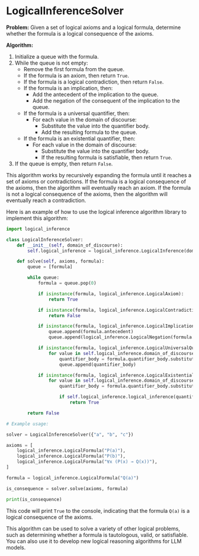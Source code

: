 # LogicalInferenceSolver
**Problem:** Given a set of logical axioms and a logical formula, determine whether the formula is a logical consequence of the axioms.

**Algorithm:**

1. Initialize a queue with the formula.
2. While the queue is not empty:
    * Remove the first formula from the queue.
    * If the formula is an axiom, then return `True`.
    * If the formula is a logical contradiction, then return `False`.
    * If the formula is an implication, then:
        * Add the antecedent of the implication to the queue.
        * Add the negation of the consequent of the implication to the queue.
    * If the formula is a universal quantifier, then:
        * For each value in the domain of discourse:
            * Substitute the value into the quantifier body.
            * Add the resulting formula to the queue.
    * If the formula is an existential quantifier, then:
        * For each value in the domain of discourse:
            * Substitute the value into the quantifier body.
            * If the resulting formula is satisfiable, then return `True`.
3. If the queue is empty, then return `False`.

This algorithm works by recursively expanding the formula until it reaches a set of axioms or contradictions. If the formula is a logical consequence of the axioms, then the algorithm will eventually reach an axiom. If the formula is not a logical consequence of the axioms, then the algorithm will eventually reach a contradiction.

Here is an example of how to use the logical inference algorithm library to implement this algorithm:

```python
import logical_inference

class LogicalInferenceSolver:
    def __init__(self, domain_of_discourse):
        self.logical_inference = logical_inference.LogicalInference(domain_of_discourse)

    def solve(self, axioms, formula):
        queue = [formula]

        while queue:
            formula = queue.pop(0)

            if isinstance(formula, logical_inference.LogicalAxiom):
                return True

            if isinstance(formula, logical_inference.LogicalContradiction):
                return False

            if isinstance(formula, logical_inference.LogicalImplication):
                queue.append(formula.antecedent)
                queue.append(logical_inference.LogicalNegation(formula.consequent))

            if isinstance(formula, logical_inference.LogicalUniversalQuantifier):
                for value in self.logical_inference.domain_of_discourse:
                    quantifier_body = formula.quantifier_body.substitute(value)
                    queue.append(quantifier_body)

            if isinstance(formula, logical_inference.LogicalExistentialQuantifier):
                for value in self.logical_inference.domain_of_discourse:
                    quantifier_body = formula.quantifier_body.substitute(value)

                    if self.logical_inference.logical_inference(quantifier_body):
                        return True

        return False

# Example usage:

solver = LogicalInferenceSolver({"a", "b", "c"})

axioms = [
    logical_inference.LogicalFormula("P(a)"),
    logical_inference.LogicalFormula("P(b)"),
    logical_inference.LogicalFormula("∀x (P(x) → Q(x))"),
]

formula = logical_inference.LogicalFormula("Q(a)")

is_consequence = solver.solve(axioms, formula)

print(is_consequence)
```

This code will print `True` to the console, indicating that the formula `Q(a)` is a logical consequence of the axioms.

This algorithm can be used to solve a variety of other logical problems, such as determining whether a formula is tautologous, valid, or satisfiable. You can also use it to develop new logical reasoning algorithms for LLM models.
